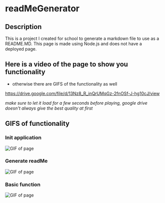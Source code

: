 # readMeGenerator

## Description

This is a project I created for school to generate a markdown file to use as a README.MD. This page is made using Node.js and does not have a deployed page.


## Here is a video of the page to show you functionality
* otherwise there are GIFS of the functionality as well

https://drive.google.com/file/d/13Nz8_R_inQrUMqGz-2fnOSf-J-hg10cJ/view

_make sure to let it load for a few seconds before playing, google drive doesn't always give the best quality at first_

## GIFS of functionality

### Init application

![GIF of page](init.gif "GIF of Init")

### Generate readMe

![GIF of page](generateReadme.gif "GIF of Init")

### Basic function 

![GIF of page](basicFunction.gif "GIF of Init")






